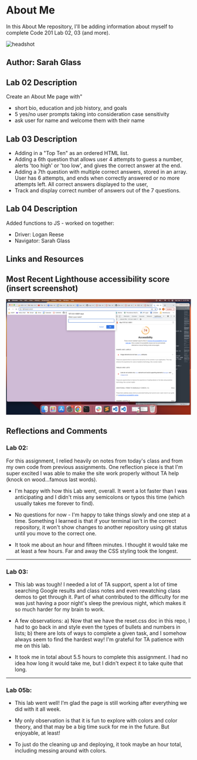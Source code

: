 # About Me

In this About Me repository, I'll be adding information about myself to complete Code 201 Lab 02, 03 (and more).

![headshot](headshot_small.jpg)

## Author: Sarah Glass

## Lab 02 Description
Create an About Me page with"
- short bio, education and job history, and goals
- 5 yes/no user prompts taking into consideration case sensitivity
- ask user for name and welcome them with their name

## Lab 03 Description
- Adding in a "Top Ten" as an ordered HTML list.
- Adding a 6th question that allows user 4 attempts to guess a number, alerts 'too high' or 'too low', and gives the correct answer at the end.
- Adding a 7th question with multiple correct answers, stored in an array. User has 6 attempts, and ends when correctly answered or no more attempts left. All correct answers displayed to the user, 
- Track and display correct number of answers out of the 7 questions.

## Lab 04 Description
Added functions to JS - worked on together:
- Driver: Logan Reese
- Navigator: Sarah Glass

## Links and Resources

## Most Recent Lighthouse accessibility score (insert screenshot)

![lighthouse score](lighthouse_lab05.png)

## Reflections and Comments

### Lab 02: 

For this assignment, I relied heavily on notes from today's class and from my own code from previous assignments. One reflection piece is that I'm super excited I was able to make the site work properly without TA help (knock on wood...famous last words).

* I'm happy with how this Lab went, overall. It went a lot faster than I was anticipating and I didn't miss any semicolons or typos this time (which usually takes me forever to find).

* No questions for now - I'm happy to take things slowly and one step at a time. Something I learned is that if your terminal isn't in the correct repository, it won't show changes to another repository using git status until you move to the correct one.

* It took me about an hour and fifteen minutes. I thought it would take me at least a few hours. Far and away the CSS styling took the longest.

-----------------------------

### Lab 03:

* This lab was tough! I needed a lot of TA support, spent a lot of time searching Google results and class notes and even rewatching class demos to get through it. Part of what contributed to the difficulty for me was just having a poor night's sleep the previous night, which makes it so much harder for my brain to work.

* A few observations: a) Now that we have the reset.css doc in this repo, I had to go back in and style even the types of bullets and numbers in lists; b) there are lots of ways to complete a given task, and I somehow always seem to find the hardest way! I'm grateful for TA patience with me on this lab.

* It took me in total about 5.5 hours to complete this assignment. I had no idea how long it would take me, but I didn't expect it to take quite that long. 

------------------------------

### Lab 05b:

* This lab went well! I’m glad the page is still working after everything we did with it all week.

* My only observation is that it is fun to explore with colors and color theory, and that may be a big time suck for me in the future. But enjoyable, at least!

* To just do the cleaning up and deploying, it took maybe an hour total, including messing around with colors.

